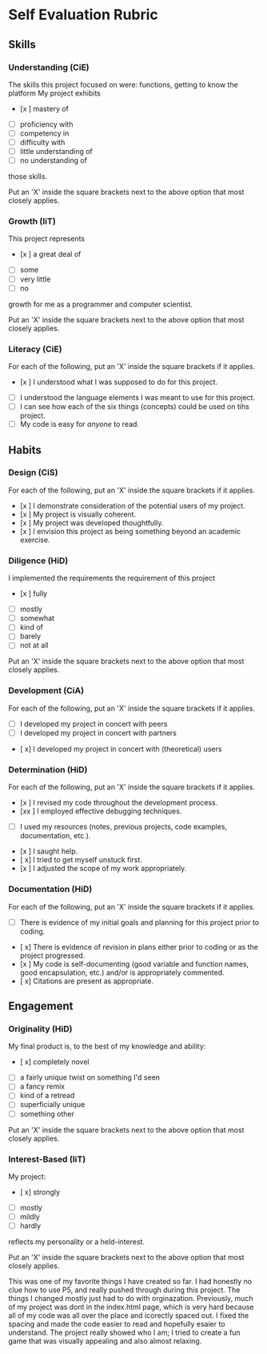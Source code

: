 Self Evaluation Rubric
======================

## Skills

### Understanding (CiE) 

The skills this project focused on were: 
functions, getting to know the platform
My project exhibits

- [x ] mastery of
- [ ] proficiency with
- [ ] competency in
- [ ] difficulty with
- [ ] little understanding of
- [ ] no understanding of

those skills. 

Put an 'X' inside the square brackets next to the above option that most closely applies.

### Growth (IiT)

This project represents

- [x ] a great deal of
- [ ] some
- [ ] very little
- [ ] no

growth for me as a programmer and computer scientist. 

Put an 'X' inside the square brackets next to the above option that most closely applies.

### Literacy (CiE)

For each of the following, put an 'X' inside the square brackets if it applies.

- [x ] I understood what I was supposed to do for this project.
- [ ] I understood the language elements I was meant to use for this project. 
- [ ] I can see how each of the six things (concepts) could be used on tihs project.  
- [ ] My code is easy for *anyone* to read. 

## Habits

### Design (CiS)

For each of the following, put an 'X' inside the square brackets if it applies.

- [x ] I demonstrate consideration of the potential users of my project. 
- [x ] My project is visually coherent.
- [x ] My project was developed thoughtfully.
- [x ] I envision this project as being something beyond an academic exercise. 

### Diligence (HiD)

I implemented the requirements the requirement of this project 
- [x ] fully
- [ ] mostly
- [ ] somewhat
- [ ] kind of
- [ ] barely
- [ ] not at all

Put an 'X' inside the square brackets next to the above option that most closely applies.

### Development (CiA)

For each of the following, put an 'X' inside the square brackets if it applies. 
- [ ] I developed my project in concert with peers
- [ ] I developed my project in concert with partners
- [ x] I developed my project in concert with (theoretical) users

### Determination (HiD)

For each of the following, put an 'X' inside the square brackets if it applies.
- [x ] I revised my code throughout the development process. 
- [xx ] I employed effective debugging techniques. 
- [ ] I used my resources (notes, previous projects, code examples, documentation, etc.). 
- [x ] I saught help. 
- [ x] I tried to get myself unstuck first.
- [x ] I adjusted the scope of my work appropriately.  

### Documentation (HiD)

For each of the following, put an 'X' inside the square brackets if it applies.
- [ ] There is evidence of my initial goals and planning for this project prior to coding. 
- [ x] There is evidence of revision in plans either prior to coding or as the project progressed.
- [x ] My code is self-documenting (good variable and function names, good encapsulation, etc.) and/or is appropriately commented.
- [ x] Citations are present as appropriate. 

## Engagement

### Originality (HiD)

My final product is, to the best of my knowledge and ability:
- [ x] completely novel
- [ ] a fairly unique twist on something I'd seen
- [ ] a fancy remix
- [ ] kind of a retread
- [ ] superficially unique
- [ ] something other 

Put an 'X' inside the square brackets next to the above option that most closely applies.

### Interest-Based (IiT)

My project: 
- [ x] strongly
- [ ] mostly
- [ ] mildly
- [ ] hardly

reflects my personality or a held-interest. 

Put an 'X' inside the square brackets next to the above option that most closely applies.

This was one of my favorite things I have created so far. I had honestly no clue how to use P5, and really pushed through during this project. The things I changed mostly just had to do with orginazation. Previously, much of my project was dont in the index.html page, which is very hard because all of my code was all over the place and icorectly spaced out. I fixed the spacing and made the code easier to read and hopefully esaier to understand. The project really showed who I am; I tried to create a fun game that was visually appealing and also almost relaxing.  